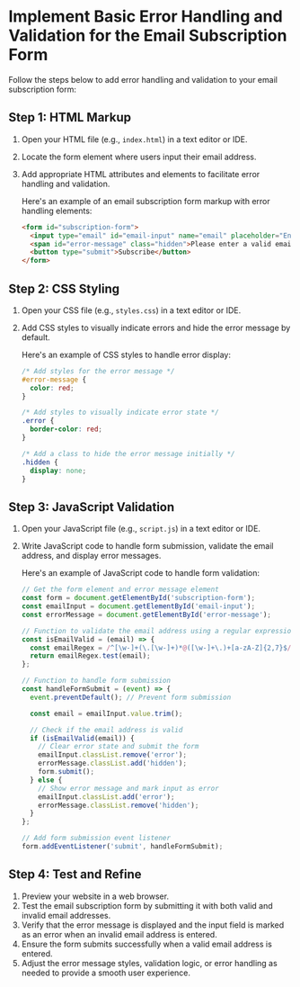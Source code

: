 
# Implement Basic Error Handling and Validation for the Email Subscription Form

Follow the steps below to add error handling and validation to your email subscription form:

## Step 1: HTML Markup

1. Open your HTML file (e.g., `index.html`) in a text editor or IDE.
2. Locate the form element where users input their email address.
3. Add appropriate HTML attributes and elements to facilitate error handling and validation.
    
    Here's an example of an email subscription form markup with error handling elements:
    
    ```html
    <form id="subscription-form">
      <input type="email" id="email-input" name="email" placeholder="Enter your email address" required>
      <span id="error-message" class="hidden">Please enter a valid email address.</span>
      <button type="submit">Subscribe</button>
    </form>
    ```

## Step 2: CSS Styling

1. Open your CSS file (e.g., `styles.css`) in a text editor or IDE.
2. Add CSS styles to visually indicate errors and hide the error message by default.

    Here's an example of CSS styles to handle error display:
    
    ```css
    /* Add styles for the error message */
    #error-message {
      color: red;
    }
    
    /* Add styles to visually indicate error state */
    .error {
      border-color: red;
    }
    
    /* Add a class to hide the error message initially */
    .hidden {
      display: none;
    }
    ```

## Step 3: JavaScript Validation

1. Open your JavaScript file (e.g., `script.js`) in a text editor or IDE.
2. Write JavaScript code to handle form submission, validate the email address, and display error messages.

    Here's an example of JavaScript code to handle form validation:
    
    ```javascript
    // Get the form element and error message element
    const form = document.getElementById('subscription-form');
    const emailInput = document.getElementById('email-input');
    const errorMessage = document.getElementById('error-message');
    
    // Function to validate the email address using a regular expression
    const isEmailValid = (email) => {
      const emailRegex = /^[\w-]+(\.[\w-]+)*@([\w-]+\.)+[a-zA-Z]{2,7}$/;
      return emailRegex.test(email);
    };
    
    // Function to handle form submission
    const handleFormSubmit = (event) => {
      event.preventDefault(); // Prevent form submission
    
      const email = emailInput.value.trim();
    
      // Check if the email address is valid
      if (isEmailValid(email)) {
        // Clear error state and submit the form
        emailInput.classList.remove('error');
        errorMessage.classList.add('hidden');
        form.submit();
      } else {
        // Show error message and mark input as error
        emailInput.classList.add('error');
        errorMessage.classList.remove('hidden');
      }
    };
    
    // Add form submission event listener
    form.addEventListener('submit', handleFormSubmit);
    ```

## Step 4: Test and Refine

1. Preview your website in a web browser.
2. Test the email subscription form by submitting it with both valid and invalid email addresses.
3. Verify that the error message is displayed and the input field is marked as an error when an invalid email address is entered.
4. Ensure the form submits successfully when a valid email address is entered.
5. Adjust the error message styles, validation logic, or error handling as needed to provide a smooth user experience.
